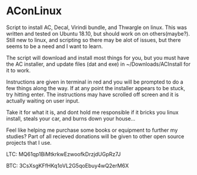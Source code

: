 # AConLinux
Script to install AC, Decal, Virindi bundle, and Thwargle on linux. This was written and tested on Ubuntu 18.10, but should work on on others(maybe?). Still new to linux, and scripting so there may be alot of issues, but there seems to be a need and I want to learn.

The script will download and install most things for you, but you must have the AC installer, and update files (dat and exe) in ~/Downloads/ACInstall for it to work.

Instructions are given in terminal in red and you will be prompted to do a few things along the way. If at any point the installer appears to be stuck, try hitting enter. The instructions may have scrolled off screen and it is actually waiting on user input.

Take it for what it is, and dont hold me responsible if it bricks you linux install, steals your car, and burns down your house...



Feel like helping me purchase some books or equipment to further my studies? Part of all recieved donations will be given to other open source projects that I use.

LTC: MQ61qp1BiMtkrkwEzwoofkDrzjdUGpRz7J

BTC: 3CsXsgKFfHKq1oVL2G5qoEbuy4wQ2erM6X
